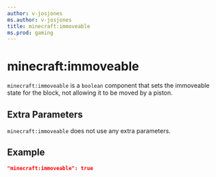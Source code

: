 ```yaml
---
author: v-josjones
ms.author: v-josjones
title: minecraft:immoveable
ms.prod: gaming
---
```


# minecraft:immoveable

`minecraft:immoveable` is a `boolean` component that sets the immoveable state for the block, not allowing it to be moved by a piston.

## Extra Parameters

`minecraft:immoveable` does not use any extra parameters.

## Example

```json
"minecraft:immoveable": true
```
